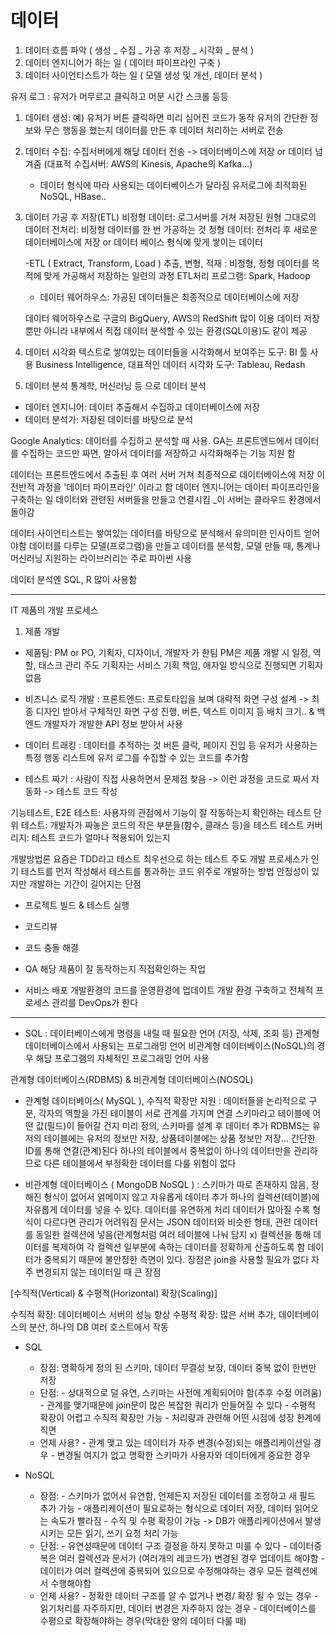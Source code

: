 # 데이터

1. 데이터 흐름 파악 ( 생성 _ 수집 _ 가공 후 저장 _ 시각화 _ 분석 )
2. 데이터 엔지니어가 하는 일 ( 데이터 파이프라인 구축 )
3. 데이터 사이언티스트가 하는 일 ( 모델 생성 및 개선, 데이터 분석 )

유저 로그 : 유저가 머무르고 클릭하고 머문 시간 스크롤 등등

1. 데이터 생성:
   예) 유저가 버튼 클릭하면 미리 심어진 코드가 동작
   유저의 간단한 정보와 무슨 행동을 했는지 데이터를 만든 후 데이터 처리하는 서버로 전송

2. 데이터 수집:
   수집서버에게 해당 데이터 전송 -> 데이터베이스에 저장 or 데이터 넘겨줌
   (대표적 수집서버: AWS의 Kinesis, Apache의 Kafka...)

   - 데이터 형식에 따라 사용되는 데이터베이스가 달라짐
     유저로그에 최적화된 NoSQL, HBase..

3. 데이터 가공 후 저장(ETL)
   비정형 데이터: 로그서버를 거쳐 저장된 원형 그대로의 데이터
   전처리: 비정형 데이터를 한 번 가공하는 것
   정형 데이터: 전처리 후 새로운 데이터베이스에 저장 or 데이터 베이스 형식에 맞게
   쌓이는 데이터

   -ETL ( Extract, Transform, Load ) 추출, 변형, 적재
   : 비정형, 정형 데이터를 목적에 맞게 가공해서 저장하는 일련의 과정
   ETL처리 프로그램: Spark, Hadoop

   - 데이터 웨어하우스: 가공된 데이터들은 최종적으로 데이터베이스에 저장

   데이터 웨어하우스로 구글의 BigQuery, AWS의 RedShift 많이 이용
   데이터 저장뿐만 아니라 내부에서 직접 데이터 분석할 수 있는 환경(SQL이용)도 같이 제공

4. 데이터 시각화
   텍스트로 쌓여있는 데이터들을 시각화해서 보여주는 도구: BI 툴 사용
   Business Intelligence, 대표적인 데이터 시각화 도구: Tableau, Redash

5. 데이터 분석
   통계학, 머신러닝 등 으로 데이터 분석

- 데이터 엔지니어: 데이터 추출해서 수집하고 데이터베이스에 저장
- 데이터 분석가: 저장된 데이터를 바탕으로 분석

Google Analytics: 데이터를 수집하고 분석할 때 사용.
GA는 프론트엔드에서 데이터를 수집하는 코드만 짜면, 알아서 데이터를 저장하고 시각화해주는 기능 지원 함

데이터는 프론트엔드에서 추출된 후 여러 서버 거쳐 최종적으로 데이터베이스에 저장
이 전반적 과정을 '데이터 파이프라인' 이라고 함
데이터 엔지니어는 데이터 파이프라인을 구축하는 일
데이터와 관련된 서버들을 만들고 연결시킴 \_이 서버는 클라우드 환경에서 돌아감

데이터 사이언티스트는 쌓여있는 데이터를 바탕으로 분석해서 유의미한 인사이트 얻어야함
데이터를 다루는 모델(프로그램)을 만들고 데이터를 분석함,
모델 만들 때, 통계나 머신러닝 지원하는 라이브러리는 주로 파이썬 사용

데이터 분석엔 SQL, R 많이 사용함

---

IT 제품의 개발 프로세스

1. 제품 개발

- 제품팀: PM or PO, 기획자, 디자이너, 개발자 가 한팀
  PM은 제품 개발 시 일정, 역할, 태스크 관리 주도
  기획자는 서비스 기획 책임, 애자일 방식으로 진행되면 기획자 없음

- 비즈니스 로직 개발
  : 프론트엔드: 프로토타입을 보며 대략적 화면 구성 설계
  -> 최종 디자인 받아서 구체적인 화면 구성 진행, 버튼, 텍스트 이미지 등 배치 크기..
  & 백엔드 개발자가 개발한 API 정보 받아서 사용

- 데이터 트래킹
  : 데이터를 추적하는 것
  버튼 클락, 페이지 진입 등 유저가 사용하는 특정 행동 리스트에 유저 로그를 수집할
  수 있는 코드를 추가함

- 테스트 짜기
  : 사람이 직접 사용하면서 문제점 찾음 -> 이런 과정을 코드로 짜서 자동화
  -> 테스트 코드 작성

기능테스트, E2E 테스트: 사용자의 관점에서 기능이 잘 작동하는지 확인하는 테스트
단위 테스트: 개발자가 짜놓은 코드의 작은 부분들(함수, 클래스 등)을 테스트
테스트 커버리지: 테스트 코드가 얼마나 적용되어 있는지

개발방법론
요즘은 TDD라고 테스트 최우선으로 하는 테스트 주도 개발 프로세스가 인기
테스트를 먼저 작성해서 테스트를 통과하는 코드 위주로 개발하는 방법
안정성이 있지만 개발하는 기간이 길어지는 단점

- 프로젝트 빌드 & 테스트 실행
- 코드리뷰
- 코드 충돌 해결

- QA
  해당 제품이 잘 동작하는지 직접확인하는 작업

- 서비스 배포
  개발환경의 코드를 운영환경에 업데이트
  개발 환경 구축하고 전체적 프로세스 관리를 DevOps가 한다

---

- SQL
  : 데이터베이스에게 명령을 내릴 때 필요한 언어 (저장, 삭제, 조회 등)
  관계형 데이터베이스에서 사용되는 프로그래밍 언어
  비관계형 데이터베이스(NoSQL)의 경우 해당 프로그램의 자체적인 프로그래밍 언어 사용

관계형 데이터베이스(RDBMS) & 비관계형 데이터베이스(NOSQL)

- 관계형 데이터베이스( MySQL ), 수직적 확장만 지원
  : 데이터들을 논리적으로 구분, 각자의 역할을 가진 테이블이 서로 관계를 가지며 연결
  스키마라고 테이블에 어떤 값(필드)이 들어갈 건지 미리 정의, 스키마를 설계 후 데이터 추가
  RDBMS는 유저의 테이블에는 유저의 정보만 저장, 상품테이블에는 상품 정보만 저장...
  간단한 ID를 통해 연결(관계)된다
  하나의 테이블에서 중복없이 하나의 데이터만을 관리하므로 다른 테이블에서 부정확한 데이터를 다룰 위험이 없다

- 비관계형 데이터베이스 ( MongoDB NoSQL )
  : 스키마가 따로 존재하지 않음, 정해진 형식이 없어서 얽메이지 않고 자유롭게 데이터 추가
  하나의 컬렉션(테이블)에 자유롭게 데이터를 넣을 수 있다. 데이터를 유연하게 처리
  데이터가 많아질 수록 형식이 다르다면 관리가 어려워짐
  문서는 JSON 데이터와 비슷한 형태, 관련 데이터를 동일한 컬렉션에 넣음(관계형처럼 여러 테이블에 나눠 담지 x)
  컬렉션을 통해 데이터를 복제하여 각 컬렉션 일부분에 속하는 데이터를 정확하게 산출하도록 함
  데이터가 중복되기 때문에 불안정한 측면이 있다. 장점은 join을 사용할 필요가 없다
  자주 변경되지 않는 데이터일 때 큰 장점

[수직적(Vertical) & 수평적(Horizontal) 확장(Scaling)]

수직적 확장: 데이터베이스 서버의 성능 향상
수평적 확장: 많은 서버 추가, 데이터베이스의 분산, 하나의 DB 여러 호스트에서 작동

- SQL

  - 장점: 명확하게 정의 된 스키마, 데이터 무결성 보장, 데이터 중복 없이 한번만 저장
  - 단점: - 상대적으로 덜 유연, 스키마는 사전에 계획되어야 함(추후 수정 어려움) - 관계를 맺기때문에 join문이 많은 복잡한 쿼리가 만들어질 수 있다 - 수평적 확장이 어렵고 수직적 확장만 가능 - 처리량과 관련해 어떤 시점에 성장 한계에 직면
  - 언제 사용? - 관계 맺고 있는 데이터가 자주 변경(수정)되는 애플리케이션일 경우 - 변경될 여지가 없고 명확한 스키마가 사용자와 데이터에게 중요한 경우

- NoSQL
  - 장점: - 스키마가 없어서 유연함, 언제든지 저장된 데이터를 조정하고 새 필드 추가 가능 - 애플리케이션이 필요로하는 형식으로 데이터 저장, 데이터 읽어오는 속도가 빨라짐 - 수직 및 수평 확장이 가능 -> DB가 애플리케이션에서 발생시키는 모든 읽기, 쓰기 요청 처리 가능
  - 단점: - 유연성때문에 데이터 구조 결정을 하지 못하고 미룰 수 있다 - 데이터중복은 여러 컬렉션과 문서가 (여러개의 레코드가) 변경된 경우 업데이트 해야함 - 데이터가 여러 컬렉션에 중복되어 있으므로 수정해야하는 경우 모든 컬렉션에서 수행해야함
  - 언제 사용? - 정확한 데이터 구조를 알 수 없거나 변경/ 확장 될 수 있는 경우 - 읽기처리를 자주하지만, 데이터 변경은 자주하지 않는 경우 - 데이터베이스를 수평으로 확장해야하는 경우(막대한 양의 데이터 다룰 때)
